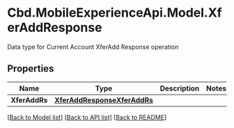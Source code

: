 # Cbd.MobileExperienceApi.Model.XferAddResponse
Data type for Current Account XferAdd  Response operation

## Properties

Name | Type | Description | Notes
------------ | ------------- | ------------- | -------------
**XferAddRs** | [**XferAddResponseXferAddRs**](XferAddResponseXferAddRs.md) |  | 

[[Back to Model list]](../README.md#documentation-for-models) [[Back to API list]](../README.md#documentation-for-api-endpoints) [[Back to README]](../README.md)

